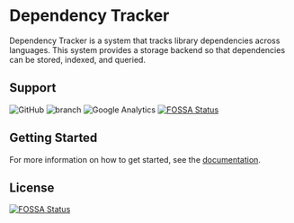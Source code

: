 # Dependency Tracker

Dependency Tracker is a system that tracks library dependencies across languages.
This system provides a storage backend so that dependencies can be stored, indexed, and queried.

## Support

![GitHub](https://img.shields.io/github/license/depscloud/tracker.svg)
![branch](https://github.com/depscloud/tracker/workflows/branch/badge.svg?branch=main)
![Google Analytics](https://www.google-analytics.com/collect?v=1&cid=555&t=event&ec=repo&ea=open&dp=depscloud%2Ftracker&dt=depscloud%2Ftracker&tid=UA-143087272-2)
[![FOSSA Status](https://app.fossa.com/api/projects/git%2Bgithub.com%2Fdepscloud%2Ftracker.svg?type=shield)](https://app.fossa.com/projects/git%2Bgithub.com%2Fdepscloud%2Ftracker?ref=badge_shield)

## Getting Started

For more information on how to get started, see the [documentation](https://deps.cloud/docs/).

## License
[![FOSSA Status](https://app.fossa.com/api/projects/git%2Bgithub.com%2Fdepscloud%2Ftracker.svg?type=large)](https://app.fossa.com/projects/git%2Bgithub.com%2Fdepscloud%2Ftracker?ref=badge_large)
